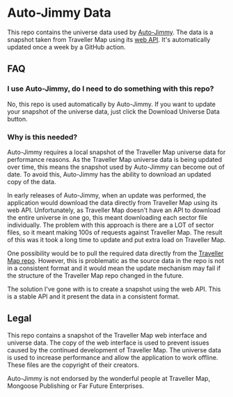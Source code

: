 # Auto-Jimmy Data
This repo contains the universe data used by [Auto-Jimmy](https://github.com/cthulhustig/autojimmy).
The data is a snapshot taken from Traveller Map using its [web API](https://travellermap.com/doc/api). It's automatically updated
once a week by a GitHub action.

## FAQ
### I use Auto-Jimmy, do I need to do something with this repo?
No, this repo is used automatically by Auto-Jimmy. If you want to update your snapshot of the
universe data, just click the Download Universe Data button.

### Why is this needed?
Auto-Jimmy requires a local snapshot of the Traveller Map universe data for performance reasons.
As the Traveller Map universe data is being updated over time, this means the snapshot used by
Auto-Jimmy can become out of date. To avoid this, Auto-Jimmy has the ability to download an
updated copy of the data.

In early releases of Auto-Jimmy, when an update was performed, the application would download the
data directly from Traveller Map using its web API. Unfortunately, as Traveller Map doesn't have
an API to download the entire universe in one go, this meant downloading each sector file
individually. The problem with this approach is there are a LOT of sector files, so it meant making
100s of requests against Traveller Map. The result of this was it took a long time to update and
put extra load on Traveller Map.

One possibility would be to pull the required data directly from the [Traveller Map repo](https://github.com/inexorabletash/travellermap). However, this is problematic as the source data in the repo is not in a consistent
format and it would mean the update mechanism may fail if the structure of the Traveller Map
repo changed in the future.

The solution I've gone with is to create a snapshot using the web API. This is a stable API and
it present the data in a consistent format.

## Legal
This repo contains a snapshot of the Traveller Map web interface and universe data. The copy of
the web interface is used to prevent issues caused by the continued development of Traveller Map.
The universe data is used to increase performance and allow the application to work offline. These
files are the copyright of their creators.

Auto-Jimmy is not endorsed by the wonderful people at Traveller Map, Mongoose Publishing or Far
Future Enterprises.
